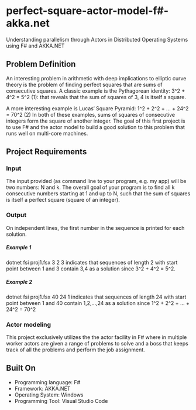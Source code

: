 # perfect-square-actor-model-f#-akka.net
Understanding parallelism through Actors in Distributed Operating Systems using F# and AKKA.NET

## Problem Definition 
An interesting problem in arithmetic with deep implications to elliptic curve
theory is the problem of finding perfect squares that are sums of consecutive
squares. 
A classic example is the Pythagorean identity:
3^2 + 4^2 = 5^2
(1): that reveals that the sum of squares of 3, 4 is itself a square. 

A more interesting example is Lucas‘ Square Pyramid:
1^2 + 2^2 + ... + 24^2 = 70^2
(2)
In both of these examples, sums of squares of consecutive integers form the square of another integer. The goal of this first project is to use F# and the actor model to build a good solution to this problem that runs well on multi-core machines.

## Project Requirements
### Input
The input provided (as command line to your program, e.g. my app) will be two numbers: N and k. The overall goal of your program is to find all k consecutive numbers starting at 1 and up to N, such that the sum of squares is itself a perfect square (square of an integer).

### Output 
On independent lines, the first number in the sequence is printed for each solution.
##### Example 1

dotnet fsi proj1.fsx 3 2
3
indicates that sequences of length 2 with start point between 1 and 3 contain
3,4 as a solution since 3^2 + 4^2 = 5^2.

##### Example 2

dotnet fsi proj1.fsx 40 24
1
indicates that sequences of length 24 with start point between 1 and 40 contain
1,2,...,24 as a solution since 1^2 + 2^2 + ... + 24^2 = 70^2

### Actor modeling 
This project exclusively utilizes the the actor facility in F# where in multiple worker actors are given a range of problems to solve and a boss that keeps track of all the problems and perform the job assignment.

## Built On
- Programming language: F# 
- Framework: AKKA.NET
- Operating System: Windows
- Programming Tool: Visual Studio Code
